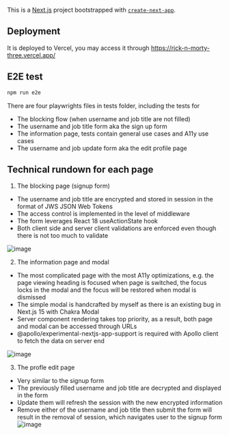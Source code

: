 This is a [Next.js](https://nextjs.org) project bootstrapped with [`create-next-app`](https://nextjs.org/docs/app/api-reference/cli/create-next-app).

## Deployment

It is deployed to Vercel, you may access it through https://rick-n-morty-three.vercel.app/

## E2E test

```bash
npm run e2e
```
There are four playwrights files in tests folder, including the tests for
- The blocking flow (when username and job title are not filled)
- The username and job title form aka the sign up form
- The information page, tests contain general use cases and A11y use cases
- The username and job update form aka the edit profile page


## Technical rundown for each page

1. The blocking page (signup form)
  - The username and job title are encrypted and stored in session in the format of JWS JSON Web Tokens
  - The access control is implemented in the level of middleware
  - The form leverages React 18 useActionState hook
  - Both client side and server client validations are enforced even though there is not too much to validate
    
![image](https://github.com/user-attachments/assets/0abb1cbb-89f9-44a7-8600-13a3db43e815)

2. The information page and modal
  - The most complicated page with the most A11y optimizations, e.g. the page viewing heading is focused when page is switched, the focus locks in the modal and the focus will be restored when modal is dismissed
  - The simple modal is handcrafted by myself as there is an existing bug in Next.js 15 with Chakra Modal
  - Server component rendering takes top priority, as a result, both page and modal can be accessed through URLs
  - @apollo/experimental-nextjs-app-support is required with Apollo client to fetch the data on server end
    
![image](https://github.com/user-attachments/assets/7180bbc0-8488-4b0b-973a-356c0ef0ceab)

3. The profle edit page
  - Very similar to the signup form
  - The previously filled username and job title are decrypted and displayed in the form
  - Update them will refresh the session with the new encrypted information
  - Remove either of the username and job title then submit the form will result in the removal of session, which navigates user to the signup form
![image](https://github.com/user-attachments/assets/02cc4f98-0a04-4745-a705-2b3b5fb07556)
  

